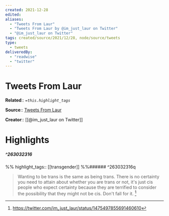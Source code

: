```yaml
---
created: 2021-12-28
edited: 
aliases:
  - "Tweets From Laur"
  - "Tweets From Laur by @im_just_laur on Twitter"
  - "@im_just_laur on Twitter"
tags: created/source/2021/12/28, node/source/tweets
type: 
  - tweets
deliveredBy: 
  - "readwise"
  - "twitter"
---
```

# Tweets From Laur

**Related**:: 
*`=this.highlight_tags`*

**Source**:: [Tweets From Laur](https://twitter.com/im_just_laur)

**Creator**:: [[@im_just_laur on Twitter]]

# Highlights
##### ^263032316

  
%%
highlight_tags:: [[transgender]]
%%###### ^263032316q
> Wanting to be trans is the same as being trans.
> There is no certainty you need to attain about whether you are trans or not, it's just cis people who expect certainty because they are terrified to consider the possibility that they might not be cis. Don't fall for it. 
  [^263032316]

[^263032316]: https://twitter.com/im_just_laur/status/1475497855691460610

